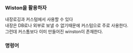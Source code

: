### Wiston을 활용하자
내장로깅과 커스텀에서 사용할 수 있다 <br>
내장은 DB로나 외부로 보낼 수 없기때문에 커스텀으로 주로 사용한다. <br>
그런데 커스톰보다 이미 만들어진 winston이 존재한다. <br>


### 명렁어
